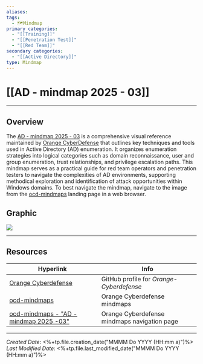 ```yaml
---
aliases:
tags:
  - 🗺️Mindmap
primary categories:
  - "[[Training]]"
  - "[[Penetration Test]]"
  - "[[Red Team]]"
secondary categories:
  - "[[Active Directory]]"
type: Mindmap
---
```

# [[AD - mindmap 2025 - 03]]

***

## Overview

The [AD - mindmap 2025 - 03](https://orange-cyberdefense.github.io/ocd-mindmaps/img/mindmap_ad_dark_classic_2025.03.excalidraw.svg) is a comprehensive visual reference maintained by [Orange CyberDefense](https://github.com/Orange-Cyberdefense) that outlines key techniques and tools used in Active Directory (AD) enumeration. It organizes enumeration strategies into logical categories such as domain reconnaissance, user and group enumeration, trust relationships, and privilege escalation paths. This mindmap serves as a practical guide for red team operators and penetration testers to navigate the complexities of AD environments, supporting methodical exploration and identification of attack opportunities within Windows domains. To best navigate the mindmap, navigate to the image from the [ocd-mindmaps](https://orange-cyberdefense.github.io/ocd-mindmaps/) landing page in a web browser.

## Graphic

![](https://orange-cyberdefense.github.io/ocd-mindmaps/img/mindmap_ad_dark_classic_2025.03.excalidraw.svg)

***

## Resources

| Hyperlink                                                                                                                                       | Info                                         |
| ----------------------------------------------------------------------------------------------------------------------------------------------- | -------------------------------------------- |
| [Orange Cyberdefense](https://github.com/Orange-Cyberdefense)                                                                                   | GitHub profile for *Orange-Cyberdefense*     |
| [ocd-mindmaps](https://orange-cyberdefense.github.io/ocd-mindmaps/)                                                                             | Orange Cyberdefense mindmaps                 |
| [ocd-mindmaps - "AD - mindmap 2025 -03"](https://orange-cyberdefense.github.io/ocd-mindmaps/img/mindmap_ad_dark_classic_2025.03.excalidraw.svg) | Orange Cyberdefense mindmaps navigation page |

***

*Created Date*: <%+tp.file.creation_date("MMMM Do YYYY (HH:mm a)")%>  
*Last Modified Date*: <%+tp.file.last_modified_date("MMMM Do YYYY (HH:mm a)")%>
